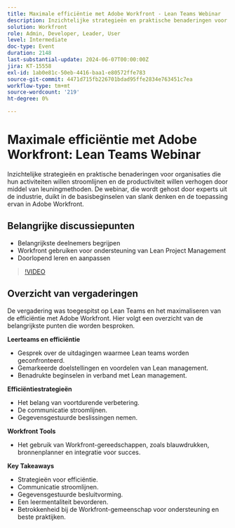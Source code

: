 ```yaml
---
title: Maximale efficiëntie met Adobe Workfront - Lean Teams Webinar
description: Inzichtelijke strategieën en praktische benaderingen voor organisaties die hun activiteiten willen stroomlijnen en de productiviteit willen verhogen door middel van leuningmethoden. De webinar, gehost door experts uit de branche, duikt in de basisbeginselen van slank denken en de toepassing ervan binnen Adobe Workfront.Key Discussion Points - Understanding Lean Principal ​ Using Workfront to Support Lean Project ManagementContinue Learning and Adaptation
solution: Workfront
role: Admin, Developer, Leader, User
level: Intermediate
doc-type: Event
duration: 2148
last-substantial-update: 2024-06-07T00:00:00Z
jira: KT-15558
exl-id: 1ab0e81c-50eb-4416-baa1-e80572ffe783
source-git-commit: 4471d715fb226701bdad95ffe2834e763451c7ea
workflow-type: tm+mt
source-wordcount: '219'
ht-degree: 0%

---
```


# Maximale efficiëntie met Adobe Workfront: Lean Teams Webinar

Inzichtelijke strategieën en praktische benaderingen voor organisaties die hun activiteiten willen stroomlijnen en de productiviteit willen verhogen door middel van leuningmethoden. De webinar, die wordt gehost door experts uit de industrie, duikt in de basisbeginselen van slank denken en de toepassing ervan in Adobe Workfront.

## Belangrijke discussiepunten

* Belangrijkste deelnemers begrijpen
* Workfront gebruiken voor ondersteuning van Lean Project Management
* Doorlopend leren en aanpassen

>[!VIDEO](https://video.tv.adobe.com/v/3429287/?learn=on)

## Overzicht van vergaderingen

De vergadering was toegespitst op Lean Teams en het maximaliseren van de efficiëntie met Adobe Workfront. Hier volgt een overzicht van de belangrijkste punten die worden besproken.

**Leerteams en efficiëntie**

* Gesprek over de uitdagingen waarmee Lean teams worden geconfronteerd.
* Gemarkeerde doelstellingen en voordelen van Lean management.
* Benadrukte beginselen in verband met Lean management.

**Efficiëntiestrategieën**

* Het belang van voortdurende verbetering.
* De communicatie stroomlijnen.
* Gegevensgestuurde beslissingen nemen.

**Workfront Tools**

* Het gebruik van Workfront-gereedschappen, zoals blauwdrukken, bronnenplanner en integratie voor succes.

**Key Takeaways**

* Strategieën voor efficiëntie.
* Communicatie stroomlijnen.
* Gegevensgestuurde besluitvorming.
* Een leermentaliteit bevorderen.
* Betrokkenheid bij de Workfront-gemeenschap voor ondersteuning en beste praktijken.